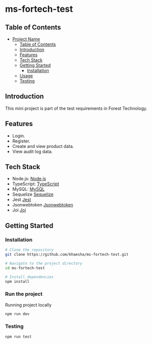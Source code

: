# ms-fortech-test

## Table of Contents

- [Project Name](#project-name)
  - [Table of Contents](#table-of-contents)
  - [Introduction](#introduction)
  - [Features](#features)
  - [Tech Stack](#tech-stack)
  - [Getting Started](#getting-started)
    - [Installation](#installation)
  - [Usage](#usage)
  - [Testing](#testing)

## Introduction

This mini project is part of the test requirements in Forest Technology.

## Features

- Login.
- Register.
- Create and view product data.
- View audit log data.

## Tech Stack

- Node.js: [Node.js](https://nodejs.org/)
- TypeScript: [TypeScript](https://www.typescriptlang.org/)
- MySQL: [MySQL](https://dev.mysql.com/doc/mysql-installation-excerpt/en/)
- Sequelize [Sequelize](https://sequelize.org/)
- Jest [Jest](https://jestjs.io/)
- Jsonwebtoken [Jsonwebtoken](https://github.com/auth0/node-jsonwebtoken)
- Joi [Joi](https://joi.dev/)

## Getting Started

### Installation


```bash
# Clone the repository
git clone https://github.com/khaesha/ms-fortech-test.git

# Navigate to the project directory
cd ms-fortech-test

# Install dependencies
npm install
```

### Run the project

Running project locally

```bash
npm run dev
```

### Testing

```bash
npm run test
```
